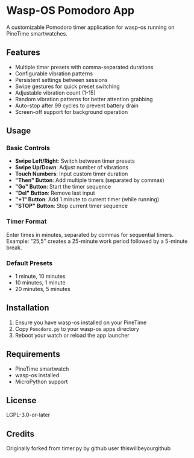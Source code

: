 # Wasp-OS Pomodoro App

A customizable Pomodoro timer application for wasp-os running on PineTime smartwatches.

## Features

- Multiple timer presets with comma-separated durations
- Configurable vibration patterns
- Persistent settings between sessions
- Swipe gestures for quick preset switching
- Adjustable vibration count (1-15)
- Random vibration patterns for better attention grabbing
- Auto-stop after 99 cycles to prevent battery drain
- Screen-off support for background operation

## Usage

### Basic Controls
- **Swipe Left/Right**: Switch between timer presets
- **Swipe Up/Down**: Adjust number of vibrations
- **Touch Numbers**: Input custom timer duration
- **"Then" Button**: Add multiple timers (separated by commas)
- **"Go" Button**: Start the timer sequence
- **"Del" Button**: Remove last input
- **"+1" Button**: Add 1 minute to current timer (while running)
- **"STOP" Button**: Stop current timer sequence

### Timer Format
Enter times in minutes, separated by commas for sequential timers.
Example: "25,5" creates a 25-minute work period followed by a 5-minute break.

### Default Presets
- 1 minute, 10 minutes
- 10 minutes, 1 minute
- 20 minutes, 5 minutes

## Installation

1. Ensure you have wasp-os installed on your PineTime
2. Copy `Pomodoro.py` to your wasp-os apps directory
3. Reboot your watch or reload the app launcher

## Requirements

- PineTime smartwatch
- wasp-os installed
- MicroPython support

## License

LGPL-3.0-or-later

## Credits

Originally forked from timer.py by github user thiswillbeyourgithub

